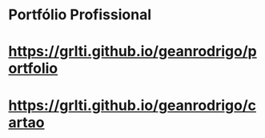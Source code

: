 # Portfólio Profissional
# https://grlti.github.io/geanrodrigo/portfolio
# https://grlti.github.io/geanrodrigo/cartao
